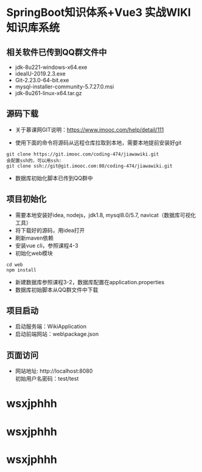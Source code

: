 # SpringBoot知识体系+Vue3 实战WIKI知识库系统

## 相关软件已传到QQ群文件中
* jdk-8u221-windows-x64.exe<br>
* ideaIU-2019.2.3.exe<br>
* Git-2.23.0-64-bit.exe<br>
* mysql-installer-community-5.7.27.0.msi<br>
* jdk-8u261-linux-x64.tar.gz<br>

## 源码下载
* 关于慕课网GIT说明：https://www.imooc.com/help/detail/111

* 使用下面的命令将源码从远程仓库拉取到本地，需要本地提前安装好git
```
git clone https://git.imooc.com/coding-474/jiawawiki.git
会配置ssh的，可以用ssh:
git clone ssh://git@git.imooc.com:80/coding-474/jiawawiki.git
```
* 数据库初始化脚本已传到QQ群中


## 项目初始化
* 需要本地安装好idea, nodejs，jdk1.8, mysql8.0/5.7, navicat（数据库可视化工具）
* 将下载好的源码，用idea打开
* 刷新maven依赖
* 安装vue cli，参照课程4-3
* 初始化web模块
```
cd web
npm install
```
* 新建数据库参照课程3-2，数据库配置在application.properties
* 数据库初始脚本从QQ群文件中下载

## 项目启动
* 启动服务端：WikiApplication
* 启动前端网站：web\package.json

## 页面访问
* 网站地址: http://localhost:8080<br>
初始用户名密码：test/test
# wsxjphhh
# wsxjphhh
# wsxjphhh
